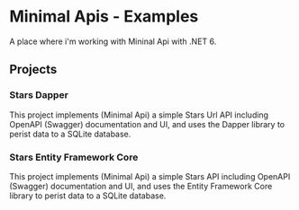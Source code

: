 # Minimal Apis - Examples
A place where i'm working with Mininal Api with .NET 6.

## Projects

### Stars Dapper
This project implements (Minimal Api) a simple Stars Url API including OpenAPI (Swagger) documentation and UI, and uses the Dapper library to perist data to a SQLite database.

### Stars Entity Framework Core
This project implements (Minimal Api) a simple Stars API including OpenAPI (Swagger) documentation and UI, and uses the Entity Framework Core library to perist data to a SQLite database.


